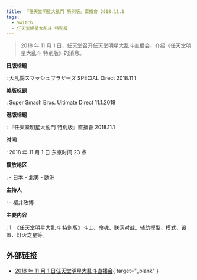 ```yaml
---
title: 『任天堂明星大亂鬥 特別版』直播會 2018.11.1
tags:
  - Switch
  - 任天堂明星大乱斗 特别版
---
```


> 2018 年 11 月 1 日，任天堂召开任天堂明星大乱斗直播会，介绍《任天堂明星大乱斗 特别版》的消息。

**日版标题**

:   大乱闘スマッシュブラザーズ SPECIAL Direct 2018.11.1

**美版标题**

:   Super Smash Bros. Ultimate Direct 11.1.2018

**港版标题**

:   『任天堂明星大亂鬥 特別版』直播會 2018.11.1

**时间**

:   2018 年 11 月 1 日 东京时间 23 点

**播放地区**

:   - 日本
    - 北美
    - 欧洲

**主持人**

:   - 樱井政博

**主要内容**

:   1. 《任天堂明星大乱斗 特别版》斗士、命魂、联网对战、辅助模型、模式、设置、灯火之星等。

## 外部链接

- [2018 年 11 月 1 日任天堂明星大乱斗直播会](https://www.bilibili.com/video/BV1rT4y1T7MP/){ target="_blank" }
